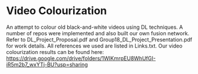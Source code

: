 # Video Colourization
An attempt to colour old black-and-white videos using DL techniques. A number of repos were implemented and also built our own fusion network. Refer to DL_Project_Proposal.pdf and Group18_DL_Project_Presentation.pdf for work details. All references we used are listed in Links.txt. Our video colourization results can be found here: https://drive.google.com/drive/folders/1WIKmrpEU8WhUfGI-iR5m2b7_wxYTj-BU?usp=sharing
